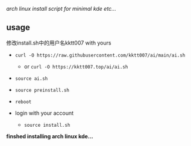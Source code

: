 *arch linux install script for minimal kde etc...*

## usage
 修改install.sh中的用户名kktt007 with yours
- `curl -O https://raw.githubusercontent.com/kktt007/ai/main/ai.sh`

  - or `curl -O https://kktt007.top/ai/ai.sh`

- `source ai.sh`

- `source preinstall.sh`

- `reboot`

- login with your account
  - `source install.sh`

**finshed installing arch linux kde...**
